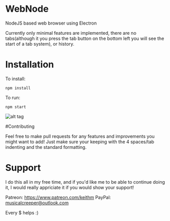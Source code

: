# WebNode

NodeJS based web browser using Electron

Currently only minimal features are implemented, there are no tabs(although it you press the tab button on the bottom left you will see the start of a tab system), or history. 

# Installation
To install:
```
npm install
```
To run:
```
npm start
```

![alt tag](https://i.gyazo.com/881242e1fb33e613d0a1ae4be2b7e34f.png)

#Contributing

Feel free to make pull requests for any features and improvements you might want to add! Just make sure your keeping with the 4 spaces/tab indenting and the standard formatting. 

# Support

I do this all in my free time, and if you'd like me to be able to continue doing it, I would really appriciate it if you would show your support!

Patreon: https://www.patreon.com/keithm
PayPal: musicalcreeper@outlook.com

Every $ helps :)

